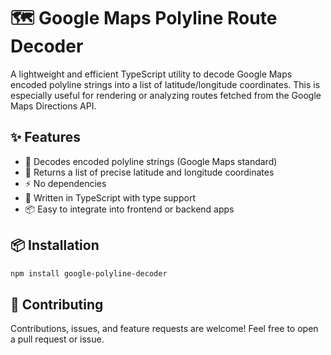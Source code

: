# 🗺️ Google Maps Polyline Route Decoder

A lightweight and efficient TypeScript utility to decode Google Maps encoded polyline strings into a list of latitude/longitude coordinates. This is especially useful for rendering or analyzing routes fetched from the Google Maps Directions API.

## ✨ Features

- 🔄 Decodes encoded polyline strings (Google Maps standard)
- 🧭 Returns a list of precise latitude and longitude coordinates
- ⚡️ No dependencies
- 🧪 Written in TypeScript with type support
- 📦 Easy to integrate into frontend or backend apps

## 📦 Installation

```bash
npm install google-polyline-decoder
```

## 🤝 Contributing
Contributions, issues, and feature requests are welcome!
Feel free to open a pull request or issue.